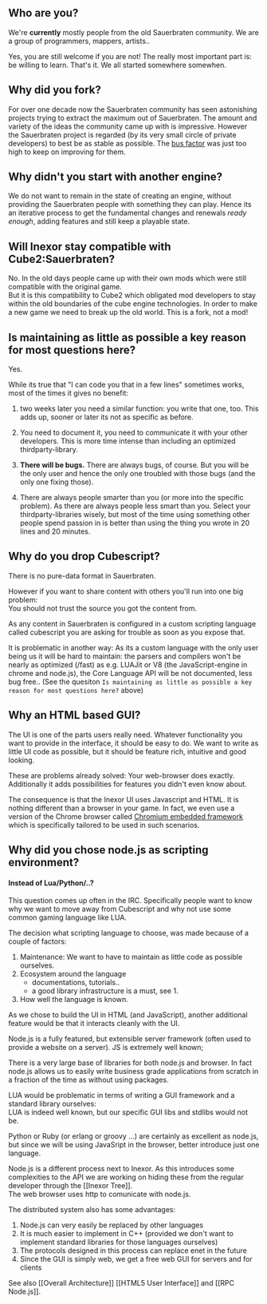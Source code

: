 ## Who are you?

We're **currently** mostly people from the old Sauerbraten community. We are a group of programmers, mappers, artists..

Yes, you are still welcome if you are not!
The really most important part is: be willing to learn. That's it. We all started somewhere somewhen.

## Why did you fork?

For over one decade now the Sauerbraten community has seen astonishing projects trying to extract the maximum out of Sauerbraten. The amount and variety of the ideas the community came up with is impressive.
However the Sauerbraten project is regarded (by its very small circle of private developers) to best be as stable as possible.
The [bus factor](https://en.wikipedia.org/wiki/Bus_factor) was just too high to keep on improving for them.

## Why didn't you start with another engine?

We do not want to remain in the state of creating an engine, without providing the Sauerbraten people with something they can play.
Hence its an iterative process to get the fundamental changes and renewals _ready enough_, adding features and still keep a playable state.

## Will Inexor stay compatible with Cube2:Sauerbraten?

No. In the old days people came up with their own mods which were still compatible with the original game.  
But it is this compatibility to Cube2 which obligated mod developers to stay within the old boundaries of the cube engine technologies. In order to make a new game we need to break up the old world. This is a fork, not a mod!


## Is maintaining as little as possible a key reason for most questions here?
Yes.

While its true that "I can code you that in a few lines" sometimes works, most of the times it gives no benefit:

1. two weeks later you need a similar function: you write that one, too. This adds up, sooner or later its not as specific as before.

2. You need to document it, you need to communicate it with your other developers. This is more time intense than including an optimized thirdparty-library.

3. **There will be bugs.** There are always bugs, of course. But you will be the only user and hence the only one troubled with those bugs (and the only one fixing those).

4. There are always people smarter than you (or more into the specific problem). As there are always people less smart than you. Select your thirdparty-libraries wisely, but most of the time using something other people spend passion in is better than using the thing you wrote in 20 lines and 20 minutes.

## Why do you drop Cubescript?

There is no pure-data format in Sauerbraten.

However if you want to share content with others you'll run into one big problem:  
You should not trust the source you got the content from.

As any content in Sauerbraten is configured in a custom scripting language called cubescript you are asking for trouble as soon as you expose that.

It is problematic in another way:
As its a custom language with the only user being us it will be hard to maintain:
the parsers and compilers won't be nearly as optimized (/fast) as e.g. LUAJit or V8 (the JavaScript-engine in chrome and node.js), the Core Language API will be not documented, less bug free.. (See the quesiton `Is maintaining as little as possible a key reason for most questions here?` above)

## Why an HTML based GUI?

The UI is one of the parts users really need. Whatever functionality you want to provide in the interface, it should be easy to do.
We want to write as little UI code as possible, but it should be feature rich, intuitive and good looking.

These are problems already solved: Your web-browser does exactly.  
Additionally it adds possibilities for features you didn't even know about.

The consequence is that the Inexor UI uses Javascript and HTML.
It is nothing different than a browser in your game. In fact, we even use a version of the Chrome browser called [Chromium embedded framework](https://en.wikipedia.org/wiki/Chromium_Embedded_Framework) which is specifically tailored to be used in such scenarios.


## Why did you chose node.js as scripting environment?
#### Instead of Lua/Python/..?

This question comes up often in the IRC. Specifically people want to know why we want to move away from Cubescript and why not use some common gaming language like LUA.

The decision what scripting language to choose, was made because of a couple of factors:

1. Maintenance: We want to have to maintain as little code as possible ourselves.
2. Ecosystem around the language
     * documentations, tutorials..
     * a good library infrastructure is a must, see 1.
3. How well the language is known.

As we chose to build the UI in HTML (and JavaScript), another additional feature would be that it interacts cleanly with the UI.

Node.js is a fully featured, but extensible server framework (often used to provide a website on a server).
JS is extremely well known;

There is a very large base of libraries for both node.js and browser. In fact node.js allows us to easily write business grade applications from scratch in a fraction of the time as without using packages.

LUA would be problematic in terms of writing a GUI framework and a standard library ourselves:  
LUA is indeed well known, but our specific GUI libs and stdlibs would not be.

Python or Ruby (or erlang or groovy ...) are certainly as excellent as node.js, but since we will be using JavaSript in the browser, better introduce just one language.

Node.js is a different process next to Inexor. As this introduces some complexities to the API we are working on hiding these from the regular developer through the [[Inexor Tree]].  
The web browser uses http to comunicate with node.js.

The distributed system also has some advantages:

1. Node.js can very easily be replaced by other languages
2. It is much easier to implement in C++  (provided we don't want to implement standard libraries for those languages ourselves)
3. The protocols designed in this process can replace enet in the future
4. Since the GUI is simply web, we get a free web GUI for servers and for clients

See also [[Overall Architecture]] [[HTML5 User Interface]] and [[RPC Node.js]].
